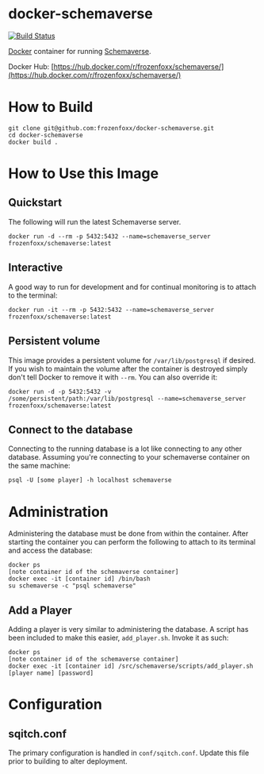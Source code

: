 # docker-schemaverse

[![Build Status](https://cloud.drone.io/api/badges/frozenfoxx/docker-schemaverse/status.svg?ref=refs/heads/main)](https://cloud.drone.io/frozenfoxx/docker-schemaverse)

[Docker](https://www.docker.com) container for running [Schemaverse](https://schemaverse.com/). 

Docker Hub: [https://hub.docker.com/r/frozenfoxx/schemaverse/](https://hub.docker.com/r/frozenfoxx/schemaverse/)

# How to Build

```
git clone git@github.com:frozenfoxx/docker-schemaverse.git
cd docker-schemaverse
docker build .
```

# How to Use this Image

## Quickstart

The following will run the latest Schemaverse server.

```
docker run -d --rm -p 5432:5432 --name=schemaverse_server frozenfoxx/schemaverse:latest
```

## Interactive

A good way to run for development and for continual monitoring is to attach to the terminal:

```
docker run -it --rm -p 5432:5432 --name=schemaverse_server frozenfoxx/schemaverse:latest
```

## Persistent volume

This image provides a persistent volume for `/var/lib/postgresql` if desired. If you wish to maintain the volume after the container is destroyed simply don't tell Docker to remove it with `--rm`. You can also override it:

```
docker run -d -p 5432:5432 -v /some/persistent/path:/var/lib/postgresql --name=schemaverse_server frozenfoxx/schemaverse:latest
```

## Connect to the database
Connecting to the running database is a lot like connecting to any other database. Assuming you're connecting to your schemaverse container on the same machine:

```
psql -U [some player] -h localhost schemaverse
```

# Administration

Administering the database must be done from within the container. After starting the container you can perform the following to attach to its terminal and access the database:

```
docker ps
[note container id of the schemaverse container]
docker exec -it [container id] /bin/bash
su schemaverse -c "psql schemaverse"
```

## Add a Player

Adding a player is very similar to administering the database. A script has been included to make this easier, `add_player.sh`. Invoke it as such:

```
docker ps
[note container id of the schemaverse container]
docker exec -it [container id] /src/schemaverse/scripts/add_player.sh [player name] [password]
```

# Configuration

## sqitch.conf

The primary configuration is handled in `conf/sqitch.conf`. Update this file prior to building to alter deployment.
